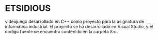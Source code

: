 # ETSIDIOUS
videojuego desarrollado en C++ como proyecto para la asignatura de informática industrial.
El proyecto se ha desarrollado en Visual Studio, y el código fuente se encuentra contenido en la carpeta Src.
